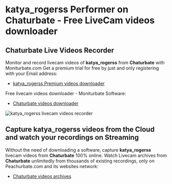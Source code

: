 # katya_rogerss Performer on Chaturbate - Free LiveCam videos downloader

## Chaturbate Live Videos Recorder

Monitor and record livecam videos of **katya_rogerss** from **Chaturbate** with Moniturbate.com
Get a premium trial for free by just and only registering with your Email address:
* [katya_rogerss Premium videos downloader](https://moniturbate.com/request-demo-licence-key.html)

Free livecam videos downloader - Moniturbate Software:
* [Chaturbate videos downloader](https://moniturbate.com/moniturbate-download-software.html)

![katya_rogerss livecam videos recorder](https://peachurnet.com/templates/moniturbate-software.png)


## Capture katya_rogerss videos from the Cloud and watch your recordings on Streaming

Without the need of downloading a software, capture **katya_rogerss** livecam videos from **Chaturbate** 100% online.
Watch Livecam archives from **Chaturbate** unlimitedly from thousands of existing recordings, only on Peachurbate.com and its websites network:
* [Chaturbate videos archives](https://peachurnet.com/)